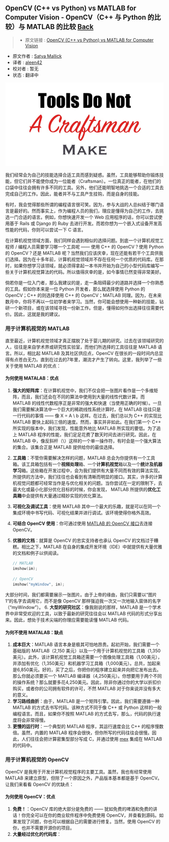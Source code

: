## OpenCV (C++ vs Python) vs MATLAB for Computer Vision - OpenCV（C++ 与 Python 的比较）与 MATLAB 的比较 [**Back**](./../translation.md)

> * 原文链接 : [OpenCV (C++ vs Python) vs MATLAB for Computer Vision](http://www.learnopencv.com/opencv-c-vs-python-vs-matlab-for-computer-vision/)
* 原文作者 : [Satya Mallick](http://www.learnopencv.com/about/)
* 译者 : [aleen42](https://github.com/aleen42) 
* 校对者 : 暂无
* 状态 : 翻译中


![](./1.jpg)

我们经常会为自己的技能选择合适工具而感到疑惑。虽然，工具能够帮助你锻炼技能，但它们并不能使你成为一位能者（Craftsman）。一位真正的能者，在他们的口袋中往往会拥有许多不同的工具。另外，他们还能明智地挑选一个合适的工具去完成自己的工作。因此，能者并不与工具产生挂钩，而是自身的技能。

有时，我会觉得那些所谓的编程语言很可笑。因为，参与大战的人总纠结于哪门语言是最好的。然而事实上，作为编程人员的我们，理应是懂得为自己的工作，去挑选一门合适的语言。例如，你想快速开发一个 Web 应用程序的话，你可以尝试使用基于 Rails 或 Django 的 Ruby 去进行开发。而若你想为一个嵌入式设备开发高性能的代码，你则可以尝试一下 C 语言。

在计算机视觉领域方面，我们同样会遇到相似的选择问题。到底一个计算机视觉工程师 / 编程人员需要学习哪一个工具呢 —— 使用 C++ 的 OpenCV？使用 Python 的 OpenCV？还是 MATLAB 呢？当然我们应该庆幸，现在还能有若干个工具供我们选择。因为在十多年前，计算机视觉领域并不存在任何一个优质的代码库。在那时，如果你想学习该领域，就必须得拿起一本书并开始为自己的小型代码库编写一些关于计算机视觉算法的代码。所以值得庆幸的是，如今事情已然变得非常美好。

倘若你是一位入门者，那么我建议的是，走一条阻碍最少的道路并选择一个你熟悉的工具。假如你本来是一位 Python 开发者，那么就选择使用 Python 的 OpenCV；C++ 的则选择使用 C++ 的 OpenCV；MATLAB 同理。因为，在未来数月中，你将不再以一位初学者来学习。当然，你可能会想使用一种新的技能，钻研一个新项目，或在该领域寻找一份新工作。但是，懂得如何作出选择往往需要代价。因此，这就是我的建议。

### 用于计算机视觉的 MATLAB

直至最近，计算机视觉领域才真正摆脱了处于婴儿期的研究。过去在该领域研究的人，往往是来自学术界或研究性实验室，而他们所选择的工具往往是 MATLAB 语言。所以，相比起 MATLAB 及其社区供应点，OpenCV 在很长的一段时间内总显得有点苍白无力。直到在过去的7年里，潮流才产生了转向。这里，我列举了一些关于使用 MATLAB 的优点：

#### 为何使用 MATALAB：优点

1. **强大的矩阵库**：在计算机视觉中，我们不仅会把一张图片看作是一个多维矩阵，而且，我们还会在不同的算法中使用到大量的线性代数计算。而 MATLAB 的线性代数程序正是非常的强大和快速（当使用正确的时候）。一旦我们需要解决算法中一个巨大的稀疏线性系统计算时，在 MATLAB 往往只是一行代码的事情 —— 像 X = A \ b 这样。在过去，我们总以为 C++ 的实现比 MATLAB 要快上起码三倍的速度。然而，事实并非如此。在我们第一个 C++ 所实现的版本中，我们发现，性能意外地比 MATLAB 所实现的要低。为了追上 MATLAB 程序的性能，我们足足花费了数天时间去进行研究。因此，在 MATLAB 中，像反斜杆（\）这样的一个单一操作符，有时会是一个强大算法的集合。该集合正是 MATLAB 提供给你的最佳选择。
2. **工具箱**：不管你需要解决怎样的问题，MATLAB 总会为你提供有一个工具箱。该工具箱包括有一个**视频处理**箱、一个**计算机视觉**箱以及一个**统计及机器学习**箱。这些箱在开发过程中，会为我们提供有大量不同而有效的算法实现。所提供的方法中，我们往往也会看到有清晰而明显的接口。其实，许多的计算机视觉问题都可经常当作是与优化相关的问题。当你尝试在一定的限制下，去最大化或最小化部分优化目标的时候，你会发现， MATLAB 所提供的**优化工具箱**中会提供有大量通过精妙实现的优化算法。
3. **可视化及调试工具**：使用 MATLAB 其中一个最大的乐趣，就是可以在同一个集成环境中书写代码、可视化结果并进行调试。该环境使得你格外高效。
4. **可结合 OpenCV 使用**：你可通过使用 [MATLAB 的 OpenCV 接口](http://www.mathworks.com/matlabcentral/fileexchange/47953-computer-vision-system-toolbox-opencv-interface)去连接 OpenCV。
5. **优雅的文档**：就算是 OpenCV 的忠实支持者也承认 OpenCV 的文档过于糟糕。相比之下，MATLAB 在自身的集成开发环境（IDE）中就提供有大量优雅的文档和例子以供阅读。

    ```cpp
    // MATLAB
    imshow(im);
    
    // OpenCV
    imshow("myWindow", im);
    ```
大部分时间，我们都需要展示一张图片。由于上帝的缘由，我们只需要以“图片 1”的名字去调用它，而不是像 OpenCV 那样强迫我一次又一次地输入窗体的名字（“myWindow”）。
6. **大型的研究社区**：像我刚说的那样，MATLAB 是一个学术界中非常受欢迎的工具，以致于最新的研究往往会以 MATLAB 代码的形式分享出来。因此，想处于技术尖端的你理应需要能读懂 MATLAB 代码。

#### 为何不使用 MATALAB：缺点

1. **成本巨大**：MATLAB 语言本身是极其可怕地昂贵。起初开始，我们需要一个基础版的 MATLAB（2,150 美元）以及一个用于计算机视觉的工具箱（1,350美元）。此外，该计算机视觉工具箱还需要一个图像处理工具箱（1,00美元），并添加有优化（1,350美元）和机器学习工具箱（1,000美元）。总共，加起来是6,850美元。好的，买了之后，你把你的程序建立起来并向把它发布出去。那么你就必须要买一个 MATLAB 编译器（4,250美元）。你想要用于两个不同的操作系统？那么就要多花4,250美元。因此，除非你通过你的大学以折扣价购买，或者你的公司拥有软件的许可，不然 MATLAB 对于你来说并没有多大的意义。
2. **学习路线曲折**：由于，MATLAB 是一个矩阵引擎。因此，我们需要遵循一种 MATLAB 的方式去书写代码。该种方式不同于像 C++ 或 Python 这样的一般编程语言。而且，如果你不按照 MATLAB 的方式去写，那么，代码的执行速度将会非常得慢。
3. **更慢的运行时**：一个典型的 MATLAB 程序，其运行速度会比 C++ 的程序慢数倍。虽然，内置的 MATLAB 程序会很快，但你所写的代码往往会很慢。因此，人们往往会把计算密集型部分写成 C，并通过使用 [mex](http://www.mathworks.com/help/matlab/ref/mex.html) 集成在 MATLAB 的代码中。

### 用于计算机视觉的 OpenCV

OpenCV 是我用于开发计算机视觉程序的主要工具。虽然，我也有经常使用 MATLAB 来建立原型，但除了一个原因之外，产品版本基本都是基于 OpenCV。让我们来看看 OpenCV 的优缺点：

#### 为何使用 OpenCV：优点

1. **免费！**：OpenCV 库的绝大部分是免费的 —— 犹如免费的啤酒和免费的讲话！你完全可以在你的商业软件程序中免费使用 OpenCV，并查看到源码。如果发现了问题，你也可以根据自己的需要进行修复。当然，使用 OpenCV 的你，也并不需要开源你的项目。
2. **大量经过优化的代码库**：
